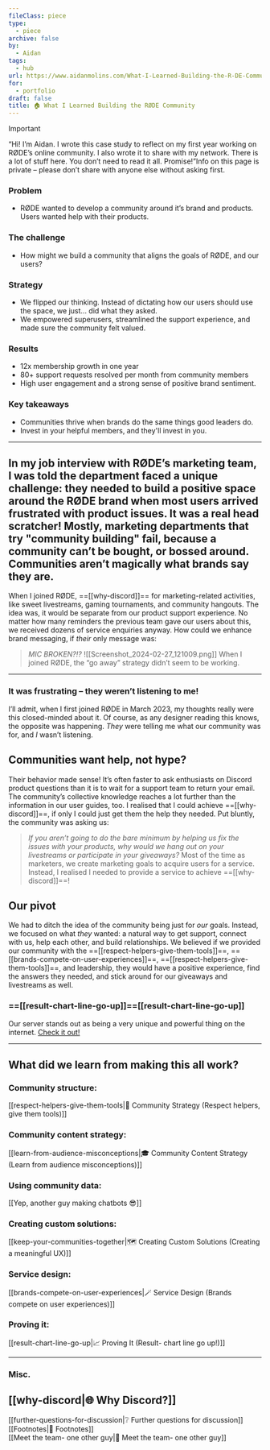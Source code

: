 ```yaml
---
fileClass: piece
type:
  - piece
archive: false
by:
  - Aidan
tags:
  - hub
url: https://www.aidanmolins.com/What-I-Learned-Building-the-R-DE-Community-5082f5c5e5444301b8fd7e909f2cda1b
for:
  - portfolio
draft: false
title: 🏠 What I Learned Building the RØDE Community
---
```

 
> [!important]  
> “Hi! I’m Aidan. I wrote this case study to reflect on my first year working on RØDE’s online community. I also wrote it to share with my network. There is a lot of stuff here. You don’t need to read it all. Promise!”Info on this page is private – please don’t share with anyone else without asking first.
> ### Problem
> * RØDE wanted to develop a community around it’s brand and products. 
> Users wanted help with their products.
> ### The challenge
> * How might we build a community that aligns the goals of RØDE, and our users?
> ### Strategy
> * We flipped our thinking. Instead of dictating how our users should use the space, we just… did what they asked. 
> * We empowered superusers, streamlined the support experience, and made sure the community felt valued.
> ### Results
> * 12x membership growth in one year
> * 80+ support requests resolved per month from community members
> * High user engagement and a strong sense of positive brand sentiment.
> ### Key takeaways
> * Communities thrive when brands do the same things good leaders do. 
> * Invest in your helpful members, and they'll invest in you.  

---
  
In my job interview with RØDE’s marketing team, I was told the department faced a unique challenge: they needed to build a positive space around the RØDE brand when most users arrived frustrated with product issues. It was a real head scratcher!
Mostly, marketing departments that try "community building" fail, because a community can’t be bought, or bossed around. Communities aren’t magically what brands say they are.
---
  
When I joined RØDE, ==[[why-discord]]== for marketing-related activities, like sweet livestreams, gaming tournaments, and community hangouts.
The idea was, it would be separate from our product support experience.
No matter how many reminders the previous team gave our users about this, we received dozens of service enquiries anyway. How could we enhance brand messaging, if _their_ only message was:

> _MIC BROKEN?!?_
![[Screenshot_2024-02-27_121009.png]]
When I joined RØDE, the “go away” strategy didn’t seem to be working.
---
  
### It was frustrating – they weren’t listening to me!
I’ll admit, when I first joined RØDE in March 2023, my thoughts really were this closed-minded about it.
Of course, as any designer reading this knows, the opposite was happening. _They_ were telling me what our community was for, and _I_ wasn’t listening.
  
## Communities want help, not hype?
Their behavior made sense! It’s often faster to ask enthusiasts on Discord product questions than it is to wait for a support team to return your email. The community’s collective knowledge reaches a lot further than the information in our user guides, too.
I realised that I could achieve ==[[why-discord]]==, if only I could just get them the help they needed.
Put bluntly, the community was asking us:

> _If you aren’t going to do the bare minimum by helping us fix the issues with your products, why would we hang out on your livestreams or participate in your giveaways?_
Most of the time as marketers, we create marketing goals to acquire users for a service. Instead, I realised I needed to provide a service to achieve ==[[why-discord]]==!
  
## Our pivot
We had to ditch the idea of the community being just for _our_ goals. Instead, we focused on what _they_ wanted: a natural way to get support, connect with us, help each other, and build relationships.
We believed if we provided our community with the ==[[respect-helpers-give-them-tools]]==, ==[[brands-compete-on-user-experiences]]==, ==[[respect-helpers-give-them-tools]]==, and leadership, they would have a positive experience, find the answers they needed, and stick around for our giveaways and livestreams as well.
  
### ==[[result-chart-line-go-up]]==[[result-chart-line-go-up]]
Our server stands out as being a very unique and powerful thing on the internet. [Check it out!](https://discord.gg/audio-video-pros-by-rode-1001456982777155634)
  
---
## What did we learn from making this all work?

### Community structure:

[[respect-helpers-give-them-tools|💜 Community Strategy (Respect helpers, give them tools)]]

### Community content strategy:

[[learn-from-audience-misconceptions|🎓 Community Content Strategy (Learn from audience misconceptions)]]

### Using community data:

[[Yep, another guy making chatbots 😎]]

### Creating custom solutions:

[[keep-your-communities-together|🗺️ Creating Custom Solutions (Creating a meaningful UX)]]

### Service design:

[[brands-compete-on-user-experiences|🪄 Service Design (Brands compete on user experiences)]]

### Proving it:

[[result-chart-line-go-up|📈 Proving It (Result- chart line go up!)]]

---

### Misc.

## [[why-discord|🌐 Why Discord?]]  
[[further-questions-for-discussion|❔ Further questions for discussion]]  
[[Footnotes|📜 Footnotes]]  
[[Meet the team- one other guy|👋 Meet the team- one other guy]]